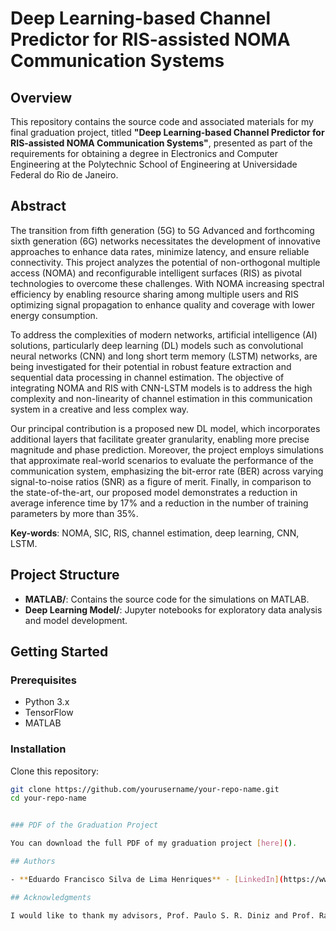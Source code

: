 # Deep Learning-based Channel Predictor for RIS-assisted NOMA Communication Systems

## Overview

This repository contains the source code and associated materials for my final graduation project, titled **"Deep Learning-based Channel Predictor for RIS-assisted NOMA Communication Systems"**, presented as part of the requirements for obtaining a degree in Electronics and Computer Engineering at the Polytechnic School of Engineering at Universidade Federal do Rio de Janeiro.

## Abstract

The transition from fifth generation (5G) to 5G Advanced and forthcoming sixth generation (6G) networks necessitates the development of innovative approaches to enhance data rates, minimize latency, and ensure reliable connectivity. This project analyzes the potential of non-orthogonal multiple access (NOMA) and reconfigurable intelligent surfaces (RIS) as pivotal technologies to overcome these challenges. With NOMA increasing spectral efficiency by enabling resource sharing among multiple users and RIS optimizing signal propagation to enhance quality and coverage with lower energy consumption.

To address the complexities of modern networks, artificial intelligence (AI) solutions, particularly deep learning (DL) models such as convolutional neural networks (CNN) and long short term memory (LSTM) networks, are being investigated for their potential in robust feature extraction and sequential data processing in channel estimation. The objective of integrating NOMA and RIS with CNN-LSTM models is to address the high complexity and non-linearity of channel estimation in this communication system in a creative and less complex way.

Our principal contribution is a proposed new DL model, which incorporates additional layers that facilitate greater granularity, enabling more precise magnitude and phase prediction. Moreover, the project employs simulations that approximate real-world scenarios to evaluate the performance of the communication system, emphasizing the bit-error rate (BER) across varying signal-to-noise ratios (SNR) as a figure of merit. Finally, in comparison to the state-of-the-art, our proposed model demonstrates a reduction in average inference time by 17% and a reduction in the number of training parameters by more than 35%.

**Key-words**: NOMA, SIC, RIS, channel estimation, deep learning, CNN, LSTM.

## Project Structure

- **MATLAB/**: Contains the source code for the simulations on MATLAB.
- **Deep Learning Model/**: Jupyter notebooks for exploratory data analysis and model development.

## Getting Started

### Prerequisites

- Python 3.x
- TensorFlow 
- MATLAB

### Installation

Clone this repository:

```bash
git clone https://github.com/yourusername/your-repo-name.git
cd your-repo-name


### PDF of the Graduation Project

You can download the full PDF of my graduation project [here]().

## Authors

- **Eduardo Francisco Silva de Lima Henriques** - [LinkedIn](https://www.linkedin.com/in/eduardo-henriques-103b69208/)

## Acknowledgments

I would like to thank my advisors, Prof. Paulo S. R. Diniz and Prof. Rafael da Silva Chaves, for their guidance and support throughout this project. I also express my gratitude to my family and friends for their encouragement during my studies.
